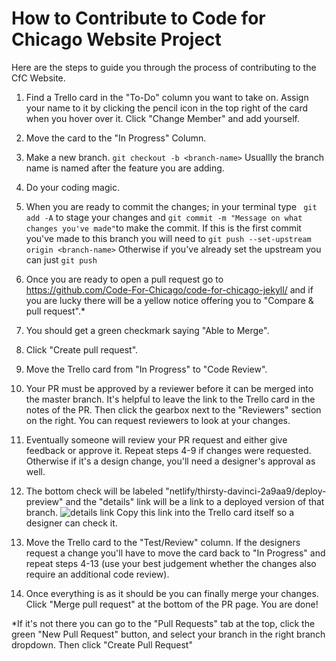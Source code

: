 # How to Contribute to Code for Chicago Website Project
Here are the steps to guide you through the process of contributing to the CfC Website. 

1. Find a Trello card in the "To-Do" column you want to take on. Assign your name to it by clicking the pencil icon in the top right of the card when you hover over it. Click "Change Member" and add yourself. 

2. Move the card to the "In Progress" Column. 

3. Make a new branch. ```git checkout -b <branch-name>``` Usuallly the branch name is named after the feature you are adding.

4. Do your coding magic. 

5. When you are ready to commit the changes; in your terminal type
``` git add -A``` to stage your changes and ```git commit -m "Message on what changes you've made"```to make the commit. 
If this is the first commit you've made to this branch you will need to ```git push --set-upstream origin <branch-name>```
Otherwise if you've already set the upstream you can just ```git push```

6. Once you are ready to open a pull request go to https://github.com/Code-For-Chicago/code-for-chicago-jekyll/ and if you are lucky there will be a yellow notice offering you to "Compare & pull request".*

7. You should get a green checkmark saying "Able to Merge".

8. Click "Create pull request". 

9. Move the Trello card from "In Progress" to "Code Review".

10. Your PR must be approved by a reviewer before it can be merged into the master branch. It's helpful to leave the link to the Trello card in the notes of the PR. Then click the gearbox next to the "Reviewers" section on the right. You can request reviewers to look at your changes. 

11. Eventually someone will review your PR request and either give feedback or approve it. Repeat steps 4-9 if changes were requested. Otherwise if it's a design change, you'll need a designer's approval as well. 

12. The bottom check will be labeled "netlify/thirsty-davinci-2a9aa9/deploy-preview" and the "details" link will be a link to a deployed version of that branch.
![details link](images/how-to1.png)
Copy this link into the Trello card itself so a designer can check it. 

13. Move the Trello card to the "Test/Review" column. If the designers request a change you'll have to move the card back to "In Progress" and repeat steps 4-13 (use your best judgement whether the changes also require an additional code review).

14. Once everything is as it should be you can finally merge your changes. Click "Merge pull request" at the bottom of the PR page. You are done! 

 *If it's not there you can go to the "Pull Requests" tab at the top, click the green "New Pull Request" button, and select your branch in the right branch dropdown. Then click "Create Pull Request"